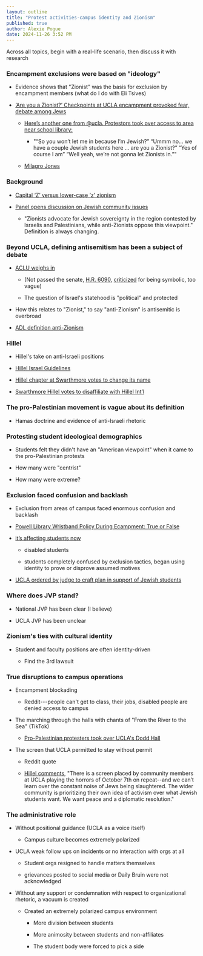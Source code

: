 ```yaml
---
layout: outline
title: "Protest activities-campus identity and Zionism"
published: true
author: Alexie Pogue
date: 2024-11-26 3:52 PM
---
```


Across all topics, begin with a real-life scenario, then discuss it with research 

### Encampment exclusions were based on "ideology"

- Evidence shows that "Zionist" was the basis for exclusion by encampment members (what do I do with Eli Tsives)

- [‘Are you a Zionist?’ Checkpoints at UCLA encampment provoked fear, debate among Jews](https://www.latimes.com/california/story/2024-05-09/are-you-a-zionist-checkpoints-at-ucla-encampment-provoked-debate-among-jewish-students)

	- [Here’s another one from @ucla. Protestors took over access to area near school library:](https://x.com/iambrianbj/status/1785215261529850007?s=61)

		- "“So you won’t let me in because I’m Jewish?” 
		“Ummm no…  we have a couple Jewish students here … are you a Zionist?”
		“Yes of course I am”
		“Well yeah, we’re not gonna  let Zionists in.”"

	- [Milagro Jones](https://www.tiktok.com/t/ZTNVnADbJ/)

### Background 

- [Capital ‘Z’ versus lower-case ‘z’ zionism](https://blogs.timesofisrael.com/capital-z-versus-lower-case-z-zionism/)

- [Panel opens discussion on Jewish community issues](https://dailybruin.com/2014/01/13/panel-opens-discussion-on-jewish-community-issues)

	- "Zionists advocate for Jewish sovereignty in the region contested by Israelis and Palestinians, while anti-Zionists oppose this viewpoint." Definition is always changing.

### Beyond UCLA, defining antisemitism has been a subject of debate

- [ACLU weighs in](https://www.aclu.org/documents/aclu-urges-congress-to-oppose-anti-semitism-awareness-act) 

	- (Not passed the senate, [H.R. 6090](https://www.congress.gov/118/bills/hr6090/BILLS-118hr6090eh.pdf), [criticized](https://raskin.house.gov/2024/5/rep-raskin-statement-on-h-r-6090) for being symbolic, too vague)

	- The question of Israel's statehood is "political" and protected
	
- How this relates to "Zionist," to say "anti-Zionism" is antisemitic is overbroad

- [ADL definition anti-Zionism](https://www.adl.org/resources/backgrounder/anti-zionism?gad_source=1&gclsrc=aw.ds) 

### Hillel

- Hillel's take on anti-Israeli positions 

- [Hillel Israel Guidelines](https://www.hillel.org/israel-guidelines/#:~:text=Hillel%20views%20Israel%20as%20a,to%20Jewish%20identification%20for%20students)

- [Hillel chapter at Swarthmore votes to change its name](https://www.insidehighered.com/news/2015/03/18/swarthmore-hillel-breaks-parent-organization-over-israel-issues)

- [Swarthmore Hillel votes to disaffiliate with Hillel Int’l](https://jewishchronicle.timesofisrael.com/swarthmore-hillel-votes-to-disaffiliate-with-hillel-intl/)


### The pro-Palestinian movement is vague about its definition

- Hamas doctrine and evidence of anti-Israeli rhetoric 


### Protesting student ideological demographics

- Students felt they didn't have an "American viewpoint" when it came to the pro-Palestinian protests

- How many were "centrist"

- How many were extreme? 


### Exclusion faced confusion and backlash

- Exclusion from areas of campus faced enormous confusion and backlash

- [Powell Library Wristband Policy During Ecampment: True or False](https://www.reddit.com/r/ucla/comments/1cnol2u/powell_library_wristband_policy_during_ecampment/)

- [it’s affecting students now](https://www.reddit.com/r/ucla/comments/1ch82s8/its_affecting_students_now/)

	- disabled students

	- students completely confused by exclusion tactics, began using identity to prove or disprove assumed motives

- [UCLA ordered by judge to craft plan in support of Jewish students](https://www.reddit.com/r/LosAngeles/comments/1efhxn3/ucla_ordered_by_judge_to_craft_plan_in_support_of/)

### Where does JVP stand?

- National JVP has been clear (I believe)

- UCLA JVP has been unclear

### Zionism's ties with cultural identity 

- Student and faculty positions are often identity-driven

	- Find the 3rd lawsuit

### True disruptions to campus operations 

- Encampment blockading 

	- Reddit---people can't get to class, their jobs, disabled people are denied access to campus

- The marching through the halls with chants of "From the River to the Sea" (TikTok)

	- [Pro-Palestinian protesters took over UCLA's Dodd Hall](https://www.tiktok.com/@journalistjeremy/video/7372692453956062507)

- The screen that UCLA permitted to stay without permit 

	- Reddit quote

	- [Hillel comments](https://drive.google.com/file/d/14HqCOvk9-i0iW2xlYqvjQGyzjWDmIzjn/view), "There is a screen placed by community members at UCLA playing the horrors of October 7th on repeat--and we
	can’t learn over the constant noise of Jews being slaughtered. The wider community is prioritizing their own idea of
	activism over what Jewish students want. We want peace and a diplomatic resolution."

### The administrative role

- Without positional guidance (UCLA as a voice itself)

	- Campus culture becomes extremely polarized

- UCLA weak follow ups on incidents or no interaction with orgs at all 

	- Student orgs resigned to handle matters themselves

	- grievances posted to social media or Daily Bruin were not acknowledged 

- Without any support or condemnation with respect to organizational rhetoric, a vacuum is created

	- Created an extremely polarized campus environment 

		- More division between students

		- More animosity between students and non-affiliates

		- The student body were forced to pick a side